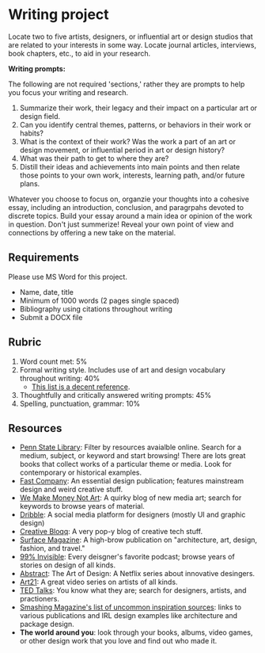 # Writing project

Locate two to five artists, designers, or influential art or design studios that are related to your interests in some way. Locate journal articles, interviews, book chapters, etc., to aid in your research.

**Writing prompts:**

The following are not required 'sections,' rather they are prompts to help you focus your writing and research.

1. Summarize their work, their legacy and their impact on a particular art or design field.
2. Can you identify central themes, patterns, or behaviors in their work or habits?
3. What is the context of their work? Was the work a part of an art or design movement, or influential period in art or design history?
4. What was their path to get to where they are?  
5. Distill their ideas and achievements into main points and then relate those points to your own work, interests, learning path, and/or future plans.

Whatever you choose to focus on, organzie your thoughts into a cohesive essay, including an introduction, conclusion, and paragrpahs devoted to discrete topics. Build your essay around a main idea or opinion of the work in question. Don't just summerize! Reveal your own point of view and connections by offering a new take on the material.

## Requirements

Please use MS Word for this project.

* Name, date, title 
* Minimum of 1000 words \(2 pages single spaced\) 
* Bibliography using citations throughout writing
* Submit a DOCX file

## Rubric

1. Word count met: 5%
2. Formal writing style. Includes use of art and design vocabulary throughout writing: 40% 
   * [This list is a decent reference](http://learn.leighcotnoir.com/artspeak/art-vocabulary/).
3. Thoughtfully and critically answered writing prompts: 45%
4. Spelling, punctuation, grammar: 10%

## Resources

* [Penn State Library](https://libraries.psu.edu/): Filter by resources avaialble online. Search for a medium, subject, or keyword and start browsing! There are lots great books that collect works of a particular theme or media. Look for contemporary or historical examples. 
* [Fast Company](https://www.fastcompany.com/co-design): An essential design publication; features mainstream design and weird creative stuff. 
* [We Make Money Not Art](https://we-make-money-not-art.com/): A quirky blog of new media art; search for keywords to browse years of material.
* [Dribble](https://dribbble.com/): A social media platform for designers \(mostly UI and graphic design\)
* [Creative Bloqq](https://www.creativebloq.com/): A very pop-y blog of creative tech stuff.
* [Surface Magazine](https://www.surfacemag.com/): A high-brow publication on "architecture, art, design, fashion, and travel."
* [99% Invisible](https://99percentinvisible.org/): Every deisgner's favorite podcast; browse years of stories on design of all kinds. 
* [Abstract](https://www.netflix.com/title/80057883): The Art of Design: A Netflix series about innovative desingers. 
* [Art21](https://art21.org/): A great video series on artists of all kinds.
* [TED Talks](https://www.ted.com/talks): You know what they are; search for designers, artists, and practioners. 
* [Smashing Magazine's list of uncommon inspiration sources](https://www.smashingmagazine.com/2010/02/finding-inspiration-in-uncommon-sources-12-places-to-look/): links to various publications and IRL design examples like architecture and package design.
* **The world around you**: look through your books, albums, video games, or other design work that you love and find out who made it.



